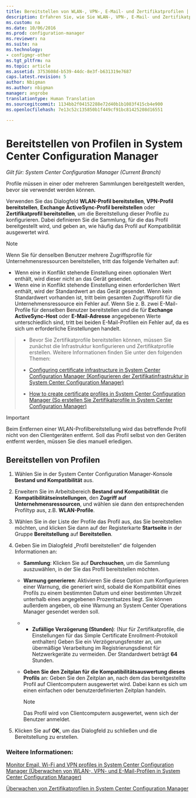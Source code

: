 ```yaml
---
title: Bereitstellen von WLAN-, VPN-, E-Mail- und Zertifikatprofilen | System Center Configuration Manager
description: Erfahren Sie, wie Sie WLAN-, VPN-, E-Mail- und Zertifikatprofile in System Center Configuration Manager bereitstellen.
ms.custom: na
ms.date: 10/06/2016
ms.prod: configuration-manager
ms.reviewer: na
ms.suite: na
ms.technology:
- configmgr-other
ms.tgt_pltfrm: na
ms.topic: article
ms.assetid: 3753608d-b539-44dc-8e3f-b631319e7687
caps.latest.revision: 5
author: Nbigman
ms.author: nbigman
manager: angrobe
translationtype: Human Translation
ms.sourcegitcommit: 1134bb2f04152288e72d40b1b1083f415cb4e900
ms.openlocfilehash: 7e13c52c135850b1f449cf91bc81425208d16551

---
```

# <a name="deploy-profiles-in-system-center-configuration-manager"></a>Bereitstellen von Profilen in System Center Configuration Manager

*Gilt für: System Center Configuration Manager (Current Branch)*

Profile müssen in einer oder mehreren Sammlungen bereitgestellt werden, bevor sie verwendet werden können.  

 Verwenden Sie das Dialogfeld **WLAN-Profil bereitstellen**, **VPN-Profil bereitstellen**, **Exchange ActiveSync-Profil bereitstellen** oder **Zertifikatprofil bereitstellen**, um die Bereitstellung dieser Profile zu konfigurieren. Dabei definieren Sie die Sammlung, für die das Profil bereitgestellt wird, und geben an, wie häufig das Profil auf Kompatibilität ausgewertet wird.  

> [!NOTE]  
>  Wenn Sie für denselben Benutzer mehrere Zugriffsprofile für Unternehmensressourcen bereitstellen, tritt das folgende Verhalten auf:  
>   
>  -   Wenn eine in Konflikt stehende Einstellung einen optionalen Wert enthält, wird dieser nicht an das Gerät gesendet.  
> -   Wenn eine in Konflikt stehende Einstellung einen erforderlichen Wert enthält, wird der Standardwert an das Gerät gesendet. Wenn kein Standardwert vorhanden ist, tritt beim gesamten Zugriffsprofil für die Unternehmensressource ein Fehler auf. Wenn Sie z. B. zwei E-Mail-Profile für denselben Benutzer bereitstellen und die für **Exchange ActiveSync-Host** oder **E-Mail-Adresse** angegebenen Werte unterschiedlich sind, tritt bei beiden E-Mail-Profilen ein Fehler auf, da es sich um erforderliche Einstellungen handelt.  

> -   Bevor Sie Zertifikatprofile bereitstellen können, müssen Sie zunächst die Infrastruktur konfigurieren und Zertifikatprofile erstellen. Weitere Informationen finden Sie unter den folgenden Themen:  
>   
>  -   [Configuring certificate infrastructure in System Center Configuration Manager (Konfigurieren der Zertifikatinfrastruktur in System Center Configuration Manager)](certificate-infrastructure.md)  
> -   [How to create certificate profiles in System Center Configuration Manager (So erstellen Sie Zertifikatprofile in System Center Configuration Manager)](create-certificate-profiles.md)    

> [!IMPORTANT]  
>  Beim Entfernen einer WLAN-Profilbereitstellung wird das betreffende Profil nicht von den Clientgeräten entfernt. Soll das Profil selbst von den Geräten entfernt werden, müssen Sie dies manuell erledigen.
>   

## <a name="deploying-profiles"></a>Bereitstellen von Profilen  


1.  Wählen Sie in der System Center Configuration Manager-Konsole **Bestand und Kompatibilität** aus.  

2.  Erweitern Sie im Arbeitsbereich **Bestand und Kompatibilität** die **Kompatibilitätseinstellungen**, den **Zugriff auf Unternehmensressourcen**, und wählen sie dann den entsprechenden Profiltyp aus, z.B. **WLAN-Profile**.  

3.  Wählen Sie in der Liste der Profile das Profil aus, das Sie bereitstellen möchten, und klicken Sie dann auf der Registerkarte **Startseite** in der Gruppe **Bereitstellung** auf **Bereitstellen**.  

4.  Geben Sie im Dialogfeld „Profil bereitstellen“ die folgenden Informationen an:  

    -   **Sammlung**: Klicken Sie auf **Durchsuchen**, um die Sammlung auszuwählen, in der Sie das Profil bereitstellen möchten.  

    -   **Warnung generieren**: Aktivieren Sie diese Option zum Konfigurieren einer Warnung, die generiert wird, sobald die Kompatibilität eines Profils zu einem bestimmten Datum und einer bestimmten Uhrzeit unterhalb eines angegebenen Prozentsatzes liegt. Sie können außerdem angeben, ob eine Warnung an System Center Operations Manager gesendet werden soll.  

    -   -   **Zufällige Verzögerung (Stunden)**: (Nur für Zertifikatprofile, die Einstellungen für das Simple Certificate Enrollment-Protokoll enthalten) Geben Sie ein Verzögerungsfenster an, um übermäßige Verarbeitung im Registrierungsdienst für Netzwerkgeräte zu vermeiden. Der Standardwert beträgt **64** Stunden.  

    -   **Geben Sie den Zeitplan für die Kompatibilitätsauswertung dieses <type>Profils** an: Geben Sie den Zeitplan an, nach dem das bereitgestellte Profil auf Clientcomputern ausgewertet wird. Dabei kann es sich um einen einfachen oder benutzerdefinierten Zeitplan handeln.  

        > [!NOTE]  
        >  Das Profil wird von Clientcomputern ausgewertet, wenn sich der Benutzer anmeldet.  

5.  Klicken Sie auf **OK**, um das Dialogfeld zu schließen und die Bereitstellung zu erstellen.

### <a name="see-also"></a>Weitere Informationen:  

[Monitor Email, Wi-Fi and VPN profiles in System Center Configuration Manager (Überwachen von WLAN-, VPN- und E-Mail-Profilen in System Center Configuration Manager)](monitor-wifi-email-vpn-profiles.md)

[Überwachen von Zertifikatprofilen in System Center Configuration Manager](monitor-certificate-profiles.md)



<!--HONumber=Nov16_HO1-->


